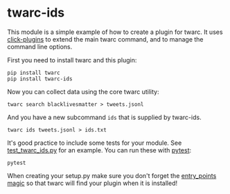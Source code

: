 # twarc-ids

This module is a simple example of how to create a plugin for twarc. It uses
[click-plugins] to extend the main twarc command, and to manage the command
line options.

First you need to install twarc and this plugin:

    pip install twarc
    pip install twarc-ids

Now you can collect data using the core twarc utility:

    twarc search blacklivesmatter > tweets.jsonl

And you have a new subcommand `ids` that is supplied by twarc-ids.

    twarc ids tweets.jsonl > ids.txt

It's good practice to include some tests for your module. See
[test_twarc_ids.py] for an example. You can run these with [pytest]:

    pytest

When creating your setup.py make sure you don't forget the [entry_points magic]
so that twarc will find your plugin when it is installed!

[click-plugins]: https://pypi.org/project/click-plugins/
[pytest]: https://pypi.org/project/pytest/ 

[test_twarc_ids.py]: https://github.com/DocNow/twarc-ids/blob/main/test_twarc_ids.py

[entry_points magic]: https://github.com/DocNow/twarc-ids/blob/main/setup.py#L20-L22
